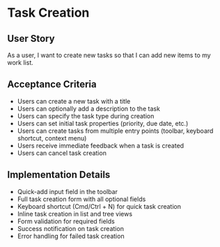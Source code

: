 # Task Creation

## User Story
As a user, I want to create new tasks so that I can add new items to my work list.

## Acceptance Criteria
- Users can create a new task with a title
- Users can optionally add a description to the task
- Users can specify the task type during creation
- Users can set initial task properties (priority, due date, etc.)
- Users can create tasks from multiple entry points (toolbar, keyboard shortcut, context menu)
- Users receive immediate feedback when a task is created
- Users can cancel task creation

## Implementation Details
- Quick-add input field in the toolbar
- Full task creation form with all optional fields
- Keyboard shortcut (Cmd/Ctrl + N) for quick task creation
- Inline task creation in list and tree views
- Form validation for required fields
- Success notification on task creation
- Error handling for failed task creation 